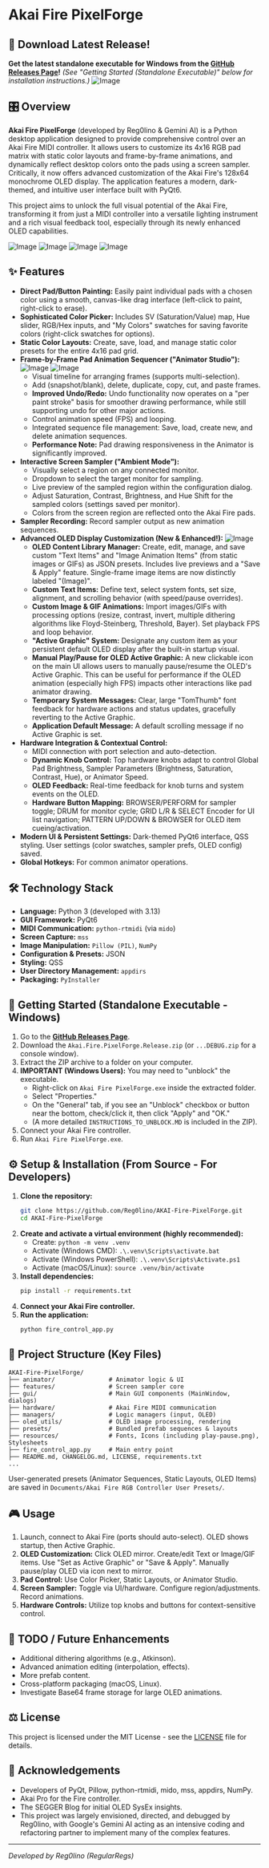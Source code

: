 # Akai Fire PixelForge

## 🚀 Download Latest Release!

**Get the latest standalone executable for Windows from the [GitHub Releases Page](https://github.com/Reg0lino/AKAI-Fire-PixelForge/releases/latest)!** 
*(See "Getting Started (Standalone Executable)" below for installation instructions.)*
![Image](https://github.com/user-attachments/assets/16759301-d11a-4260-aab8-803e2cc5c84f)

## 🎛️ Overview

**Akai Fire PixelForge** (developed by Reg0lino & Gemini AI) is a Python desktop application designed to provide comprehensive control over an Akai Fire MIDI controller. It allows users to customize its 4x16 RGB pad matrix with static color layouts and frame-by-frame animations, and dynamically reflect desktop colors onto the pads using a screen sampler. Critically, it now offers advanced customization of the Akai Fire's 128x64 monochrome OLED display. The application features a modern, dark-themed, and intuitive user interface built with PyQt6.

This project aims to unlock the full visual potential of the Akai Fire, transforming it from just a MIDI controller into a versatile lighting instrument and a rich visual feedback tool, especially through its newly enhanced OLED capabilities.

![Image](https://github.com/user-attachments/assets/fcec95de-555b-4066-87a9-aa0419526ef4)
![Image](https://github.com/user-attachments/assets/f3bbcca6-abad-454e-b441-ec2d4533f6b0)
![Image](https://github.com/user-attachments/assets/fcec95de-555b-4066-87a9-aa0419526ef4)
![Image](https://github.com/user-attachments/assets/f3bbcca6-abad-454e-b441-ec2d4533f6b0)

## ✨ Features

*   **Direct Pad/Button Painting:** Easily paint individual pads with a chosen color using a smooth, canvas-like drag interface (left-click to paint, right-click to erase).
*   **Sophisticated Color Picker:** Includes SV (Saturation/Value) map, Hue slider, RGB/Hex inputs, and "My Colors" swatches for saving favorite colors (right-click swatches for options).
*   **Static Color Layouts:** Create, save, load, and manage static color presets for the entire 4x16 pad grid.
*   **Frame-by-Frame Pad Animation Sequencer ("Animator Studio"):**
![Image](https://github.com/user-attachments/assets/bd3e8232-df5d-4a1d-ba4b-05975b16d59b)
![Image](https://github.com/user-attachments/assets/bd3e8232-df5d-4a1d-ba4b-05975b16d59b)
    *   Visual timeline for arranging frames (supports multi-selection).
    *   Add (snapshot/blank), delete, duplicate, copy, cut, and paste frames.
    *   **Improved Undo/Redo:** Undo functionality now operates on a "per paint stroke" basis for smoother drawing performance, while still supporting undo for other major actions.
    *   Control animation speed (FPS) and looping.
    *   Integrated sequence file management: Save, load, create new, and delete animation sequences.
    *   **Performance Note:** Pad drawing responsiveness in the Animator is significantly improved.
*   **Interactive Screen Sampler ("Ambient Mode"):**
    *   Visually select a region on any connected monitor.
    *   Dropdown to select the target monitor for sampling.
    *   Live preview of the sampled region within the configuration dialog.
    *   Adjust Saturation, Contrast, Brightness, and Hue Shift for the sampled colors (settings saved per monitor).
    *   Colors from the screen region are reflected onto the Akai Fire pads.
*   **Sampler Recording:** Record sampler output as new animation sequences.
*   **Advanced OLED Display Customization (New & Enhanced!):**
![Image](https://github.com/user-attachments/assets/bd4aa2e4-a4fb-47e6-909b-2d501bb30c99)
    *   **OLED Content Library Manager:** Create, edit, manage, and save custom "Text Items" and "Image Animation Items" (from static images or GIFs) as JSON presets. Includes live previews and a "Save & Apply" feature. Single-frame image items are now distinctly labeled "(Image)".
    *   **Custom Text Items:** Define text, select system fonts, set size, alignment, and scrolling behavior (with speed/pause overrides).
    *   **Custom Image & GIF Animations:** Import images/GIFs with processing options (resize, contrast, invert, multiple dithering algorithms like Floyd-Steinberg, Threshold, Bayer). Set playback FPS and loop behavior.
    *   **"Active Graphic" System:** Designate any custom item as your persistent default OLED display after the built-in startup visual.
    *   **Manual Play/Pause for OLED Active Graphic:** A new clickable icon on the main UI allows users to manually pause/resume the OLED's Active Graphic. This can be useful for performance if the OLED animation (especially high FPS) impacts other interactions like pad animator drawing.
    *   **Temporary System Messages:** Clear, large "TomThumb" font feedback for hardware actions and status updates, gracefully reverting to the Active Graphic.
    *   **Application Default Message:** A default scrolling message if no Active Graphic is set.
*   **Hardware Integration & Contextual Control:**
    *   MIDI connection with port selection and auto-detection.
    *   **Dynamic Knob Control:** Top hardware knobs adapt to control Global Pad Brightness, Sampler Parameters (Brightness, Saturation, Contrast, Hue), or Animator Speed.
    *   **OLED Feedback:** Real-time feedback for knob turns and system events on the OLED.
    *   **Hardware Button Mapping:** BROWSER/PERFORM for sampler toggle; DRUM for monitor cycle; GRID L/R & SELECT Encoder for UI list navigation; PATTERN UP/DOWN & BROWSER for OLED item cueing/activation.
*   **Modern UI & Persistent Settings:** Dark-themed PyQt6 interface, QSS styling. User settings (color swatches, sampler prefs, OLED config) saved.
*   **Global Hotkeys:** For common animator operations.

## 🛠️ Technology Stack

*   **Language:** Python 3 (developed with 3.13)
*   **GUI Framework:** PyQt6
*   **MIDI Communication:** `python-rtmidi` (via `mido`)
*   **Screen Capture:** `mss`
*   **Image Manipulation:** `Pillow (PIL)`, `NumPy`
*   **Configuration & Presets:** JSON
*   **Styling:** QSS
*   **User Directory Management:** `appdirs`
*   **Packaging:** `PyInstaller`

## 🚀 Getting Started (Standalone Executable - Windows)

1.  Go to the [**GitHub Releases Page**](https://github.com/Reg0lino/AKAI-Fire-PixelForge/releases/latest).
2.  Download the `Akai.Fire.PixelForge.Release.zip` (or `...DEBUG.zip` for a console window).
3.  Extract the ZIP archive to a folder on your computer.
4.  **IMPORTANT (Windows Users):** You may need to "unblock" the executable.
    *   Right-click on `Akai Fire PixelForge.exe` inside the extracted folder.
    *   Select "Properties."
    *   On the "General" tab, if you see an "Unblock" checkbox or button near the bottom, check/click it, then click "Apply" and "OK."
    *   (A more detailed `INSTRUCTIONS_TO_UNBLOCK.MD` is included in the ZIP).
5.  Connect your Akai Fire controller.
6.  Run `Akai Fire PixelForge.exe`.

## ⚙️ Setup & Installation (From Source - For Developers)

1.  **Clone the repository:**
    ```bash
    git clone https://github.com/Reg0lino/AKAI-Fire-PixelForge.git
    cd AKAI-Fire-PixelForge
    ```
2.  **Create and activate a virtual environment (highly recommended):**
    *   Create: `python -m venv .venv`
    *   Activate (Windows CMD): `.\.venv\Scripts\activate.bat`
    *   Activate (Windows PowerShell): `.\.venv\Scripts\Activate.ps1`
    *   Activate (macOS/Linux): `source .venv/bin/activate`
3.  **Install dependencies:**
    ```bash
    pip install -r requirements.txt
    ```
4.  **Connect your Akai Fire controller.**
5.  **Run the application:**
    ```bash
    python fire_control_app.py
    ```

## 📂 Project Structure (Key Files)
```
AKAI-Fire-PixelForge/
├── animator/               # Animator logic & UI
├── features/               # Screen sampler core
├── gui/                    # Main GUI components (MainWindow, dialogs)
├── hardware/               # Akai Fire MIDI communication
├── managers/               # Logic managers (input, OLED)
├── oled_utils/             # OLED image processing, rendering
├── presets/                # Bundled prefab sequences & layouts
├── resources/              # Fonts, Icons (including play-pause.png), Stylesheets
├── fire_control_app.py     # Main entry point
├── README.md, CHANGELOG.md, LICENSE, requirements.txt
...
```
User-generated presets (Animator Sequences, Static Layouts, OLED Items) are saved in `Documents/Akai Fire RGB Controller User Presets/`.

## 🎮 Usage

1.  Launch, connect to Akai Fire (ports should auto-select). OLED shows startup, then Active Graphic.
2.  **OLED Customization:** Click OLED mirror. Create/edit Text or Image/GIF items. Use "Set as Active Graphic" or "Save & Apply". Manually pause/play OLED via icon next to mirror.
3.  **Pad Control:** Use Color Picker, Static Layouts, or Animator Studio.
4.  **Screen Sampler:** Toggle via UI/hardware. Configure region/adjustments. Record animations.
5.  **Hardware Controls:** Utilize top knobs and buttons for context-sensitive control.

## 📝 TODO / Future Enhancements

*   Additional dithering algorithms (e.g., Atkinson).
*   Advanced animation editing (interpolation, effects).
*   More prefab content.
*   Cross-platform packaging (macOS, Linux).
*   Investigate Base64 frame storage for large OLED animations.

## ⚖️ License

This project is licensed under the MIT License - see the [LICENSE](LICENSE) file for details.

## 🙏 Acknowledgements

*   Developers of PyQt, Pillow, python-rtmidi, mido, mss, appdirs, NumPy.
*   Akai Pro for the Fire controller.
*   The SEGGER Blog for initial OLED SysEx insights.
*   This project was largely envisioned, directed, and debugged by Reg0lino, with Google's Gemini AI acting as an intensive coding and refactoring partner to implement many of the complex features.

---
*Developed by Reg0lino (RegularRegs)*

